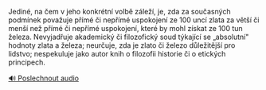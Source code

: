 
Jediné, na čem v jeho konkrétní volbě záleží, je, zda za současných podmínek považuje přímé či nepřímé uspokojení ze 100 uncí zlata za větší či menší než přímé či nepřímé uspokojení, které by mohl získat ze 100 tun železa. Nevyjadřuje akademický či filozofický soud týkající se „absolutní" hodnoty zlata a železa; neurčuje, zda je zlato či železo důležitější pro lidstvo; nespekuluje jako autor knih o filozofii historie či o etických principech.

[🔊 Poslechnout audio](/data/7-paragraphs/audio/chapter_30/para_007-Jedin-na-em-v-jeho-konkrtn-volb-zle-je.mp3)
